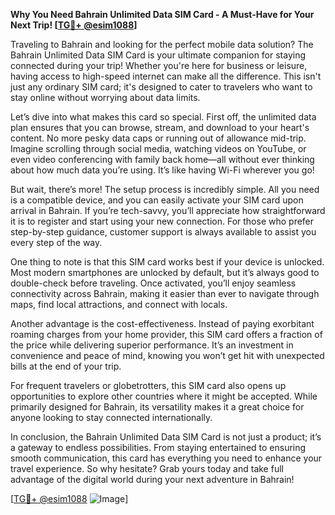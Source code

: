 **Why You Need Bahrain Unlimited Data SIM Card - A Must-Have for Your Next Trip! [[TG💪+ @esim1088](https://t.me/s/esim1088)]**

Traveling to Bahrain and looking for the perfect mobile data solution? The Bahrain Unlimited Data SIM Card is your ultimate companion for staying connected during your trip! Whether you're here for business or leisure, having access to high-speed internet can make all the difference. This isn't just any ordinary SIM card; it's designed to cater to travelers who want to stay online without worrying about data limits.

Let’s dive into what makes this card so special. First off, the unlimited data plan ensures that you can browse, stream, and download to your heart's content. No more pesky data caps or running out of allowance mid-trip. Imagine scrolling through social media, watching videos on YouTube, or even video conferencing with family back home—all without ever thinking about how much data you’re using. It’s like having Wi-Fi wherever you go!

But wait, there’s more! The setup process is incredibly simple. All you need is a compatible device, and you can easily activate your SIM card upon arrival in Bahrain. If you’re tech-savvy, you’ll appreciate how straightforward it is to register and start using your new connection. For those who prefer step-by-step guidance, customer support is always available to assist you every step of the way.

One thing to note is that this SIM card works best if your device is unlocked. Most modern smartphones are unlocked by default, but it’s always good to double-check before traveling. Once activated, you’ll enjoy seamless connectivity across Bahrain, making it easier than ever to navigate through maps, find local attractions, and connect with locals.

Another advantage is the cost-effectiveness. Instead of paying exorbitant roaming charges from your home provider, this SIM card offers a fraction of the price while delivering superior performance. It’s an investment in convenience and peace of mind, knowing you won’t get hit with unexpected bills at the end of your trip.

For frequent travelers or globetrotters, this SIM card also opens up opportunities to explore other countries where it might be accepted. While primarily designed for Bahrain, its versatility makes it a great choice for anyone looking to stay connected internationally.

In conclusion, the Bahrain Unlimited Data SIM Card is not just a product; it’s a gateway to endless possibilities. From staying entertained to ensuring smooth communication, this card has everything you need to enhance your travel experience. So why hesitate? Grab yours today and take full advantage of the digital world during your next adventure in Bahrain!

[[TG💪+ @esim1088](https://t.me/s/esim1088) ![Image](https://i.postimg.cc/Y0z9fWf4/image.png)]